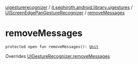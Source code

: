 [uigesturerecognizer](../../index.md) / [it.sephiroth.android.library.uigestures](../index.md) / [UIScreenEdgePanGestureRecognizer](index.md) / [removeMessages](./remove-messages.md)

# removeMessages

`protected open fun removeMessages(): `[`Unit`](https://kotlinlang.org/api/latest/jvm/stdlib/kotlin/-unit/index.html)

Overrides [UIGestureRecognizer.removeMessages](../-u-i-gesture-recognizer/remove-messages.md)

